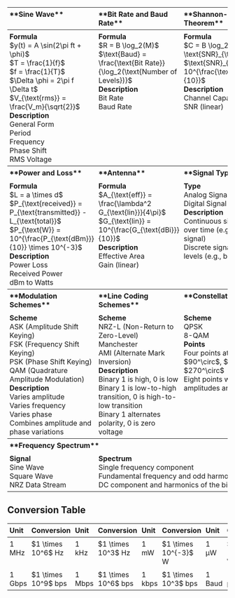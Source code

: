 <style>
    table {
        width: 100%;
    }

    th,
    td {
        text-align: left;
        padding: 5px;
        vertical-align: top;
    }

    th {
        width: 33%;
    }
</style>

<table>
    <thead>
        <tr>
            <th>**Sine Wave**</th>
            <th>**Bit Rate and Baud Rate**</th>
            <th>**Shannon-Hartley Theorem**</th>
        </tr>
    </thead>
    <tbody>
        <tr>
            <td>
                <strong>Formula</strong><br>
                $y(t) = A \sin(2\pi ft + \phi)$<br>
                $T = \frac{1}{f}$<br>
                $f = \frac{1}{T}$<br>
                $\Delta \phi = 2\pi f \Delta t$<br>
                $V_{\text{rms}} = \frac{V_m}{\sqrt{2}}$<br>
                <strong>Description</strong><br>
                General Form<br>
                Period<br>
                Frequency<br>
                Phase Shift<br>
                RMS Voltage
            </td>
            <td>
                <strong>Formula</strong><br>
                $R = B \log_2(M)$<br>
                $\text{Baud} = \frac{\text{Bit Rate}}{\log_2(\text{Number of Levels})}$<br>
                <strong>Description</strong><br>
                Bit Rate<br>
                Baud Rate
            </td>
            <td>
                <strong>Formula</strong><br>
                $C = B \log_2(1 + \text{SNR}_{\text{linear}})$<br>
                $\text{SNR}_{\text{linear}} = 10^{\frac{\text{SNR}_{\text{dB}}}{10}}$<br>
                <strong>Description</strong><br>
                Channel Capacity<br>
                SNR (linear)
            </td>
        </tr>
        <tr>
            <th>**Power and Loss**</th>
            <th>**Antenna**</th>
            <th>**Signal Types**</th>
        </tr>
        <tr>
            <td>
                <strong>Formula</strong><br>
                $L = a \times d$<br>
                $P_{\text{received}} = P_{\text{transmitted}} - L_{\text{total}}$<br>
                $P_{\text{W}} = 10^{\frac{P_{\text{dBm}}}{10}} \times 10^{-3}$<br>
                <strong>Description</strong><br>
                Power Loss<br>
                Received Power<br>
                dBm to Watts
            </td>
            <td>
                <strong>Formula</strong><br>
                $A_{\text{eff}} = \frac{\lambda^2 G_{\text{lin}}}{4\pi}$<br>
                $G_{\text{lin}} = 10^{\frac{G_{\text{dBi}}}{10}}$<br>
                <strong>Description</strong><br>
                Effective Area<br>
                Gain (linear)
            </td>
            <td>
                <strong>Type</strong><br>
                Analog Signal<br>
                Digital Signal<br>
                <strong>Description</strong><br>
                Continuous signal that varies over time (e.g., sine wave, voice signal)<br>
                Discrete signal with distinct levels (e.g., binary data)
            </td>
        </tr>
        <tr>
            <th>**Modulation Schemes**</th>
            <th>**Line Coding Schemes**</th>
            <th>**Constellation Diagrams**</th>
        </tr>
        <tr>
            <td>
                <strong>Scheme</strong><br>
                ASK (Amplitude Shift Keying)<br>
                FSK (Frequency Shift Keying)<br>
                PSK (Phase Shift Keying)<br>
                QAM (Quadrature Amplitude Modulation)<br>
                <strong>Description</strong><br>
                Varies amplitude<br>
                Varies frequency<br>
                Varies phase<br>
                Combines amplitude and phase variations
            </td>
            <td>
                <strong>Scheme</strong><br>
                NRZ-L (Non-Return to Zero-Level)<br>
                Manchester<br>
                AMI (Alternate Mark Inversion)<br>
                <strong>Description</strong><br>
                Binary 1 is high, 0 is low<br>
                Binary 1 is low-to-high transition, 0 is high-to-low transition<br>
                Binary 1 alternates polarity, 0 is zero voltage
            </td>
            <td>
                <strong>Scheme</strong><br>
                QPSK<br>
                8-QAM<br>
                <strong>Points</strong><br>
                Four points at $0^\circ$, $90^\circ$, $180^\circ$, $270^\circ$<br>
                Eight points with different amplitudes and phases
            </td>
        </tr>
        <tr>
            <th colspan="3">**Frequency Spectrum**</th>
        </tr>
        <tr>
            <td colspan="1">
                <strong>Signal</strong><br>
                Sine Wave<br>
                Square Wave<br>
                NRZ Data Stream<br>
            </td>
            <td colspan="2">
                <strong>Spectrum</strong><br>
                Single frequency component<br>
                Fundamental frequency and odd harmonics<br>
                DC component and harmonics of the bit rate
            </td>
        </tr>
    </tbody>
</table>

<h2>Conversion Table</h2>
<table>
    <thead>
        <tr>
            <th>Unit</th>
            <th>Conversion</th>
            <th>Unit</th>
            <th>Conversion</th>
            <th>Unit</th>
            <th>Conversion</th>
            <th>Unit</th>
            <th>Conversion</th>
        </tr>
    </thead>
    <tbody>
        <tr>
            <td>1 MHz</td>
            <td>$1 \times 10^6$ Hz</td>
            <td>1 kHz</td>
            <td>$1 \times 10^3$ Hz</td>
            <td>1 mW</td>
            <td>$1 \times 10^{-3}$ W</td>
            <td>1 μW</td>
            <td>$1 \times 10^{-6}$ W</td>
        </tr>
        <tr>
            <td>1 Gbps</td>
            <td>$1 \times 10^9$ bps</td>
            <td>1 Mbps</td>
            <td>$1 \times 10^6$ bps</td>
            <td>1 kbps</td>
            <td>$1 \times 10^3$ bps</td>
            <td>1 Baud</td>
            <td>1 symbol per second</td>
        </tr>
    </tbody>
</table>
